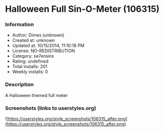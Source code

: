 # Halloween Full Sin-O-Meter (106315)

### Information
- Author: Dimes (unknown)
- Created at: unknown
- Updated at: 10/15/2014, 11:10:18 PM
- License: NO-REDISTRIBUTION
- Category: se7ensins
- Rating: undefined
- Total installs: 201
- Weekly installs: 0


### Description
A Halloween themed full meter


### Screenshots (links to userstyles.org)
![https://userstyles.org/style_screenshots/106315_after.png](https://userstyles.org/style_screenshots/106315_after.png)


